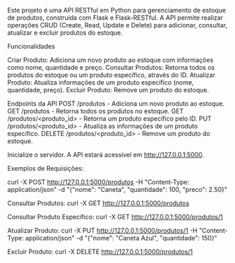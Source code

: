 Este projeto é uma API RESTful em Python para gerenciamento de estoque de produtos, construída com Flask e Flask-RESTful. A API permite realizar operações CRUD (Create, Read, Update e Delete) para adicionar, consultar, atualizar e excluir produtos do estoque.

Funcionalidades

Criar Produto: Adiciona um novo produto ao estoque com informações como nome, quantidade e preço.
Consultar Produtos: Retorna todos os produtos do estoque ou um produto específico, através do ID.
Atualizar Produto: Atualiza informações de um produto específico (nome, quantidade, preço).
Excluir Produto: Remove um produto do estoque.

Endpoints da API
POST /produtos - Adiciona um novo produto ao estoque.
GET /produtos - Retorna todos os produtos no estoque.
GET /produtos/<produto_id> - Retorna um produto específico pelo ID.
PUT /produtos/<produto_id> - Atualiza as informações de um produto específico.
DELETE /produtos/<produto_id> - Remove um produto do estoque.

Inicialize o servidor.
A API estará acessível em http://127.0.0.1:5000.

Exemplos de Requisições:

curl -X POST http://127.0.0.1:5000/produtos -H "Content-Type: application/json" -d "{\"nome\": \"Caneta\", \"quantidade\": 100, \"preco\": 2.50}"

Consultar Produtos:
curl -X GET http://127.0.0.1:5000/produtos

Consultar Produto Específico:
curl -X GET http://127.0.0.1:5000/produtos/1

Atualizar Produto:
curl -X PUT http://127.0.0.1:5000/produtos/1 -H "Content-Type: application/json" -d "{\"nome\": \"Caneta Azul\", \"quantidade\": 150}"

Excluir Produto:
curl -X DELETE http://127.0.0.1:5000/produtos/1
